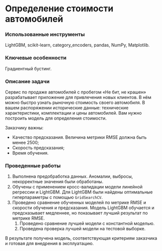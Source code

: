 
# Определение стоимости автомобилей

### Использованные инструменты
LightGBM, scikit-learn, category_encoders, pandas, NumPy, Matplotlib.

### Ключевые особенности
Градиентный бустинг.

### Описание задачи
Сервис по продаже автомобилей с пробегом «Не бит, не крашен» разрабатывает приложение для привлечения новых клиентов. В нём можно быстро узнать рыночную стоимость своего автомобиля. В вашем распоряжении исторические данные: технические характеристики, комплектации и цены автомобилей. Вам нужно построить модель для определения стоимости. 

Заказчику важны:

- Качество предсказания. Величина метрики RMSE должна быть менее 2500;
- Скорость предсказания;
- Время обучения.

### Проведенные работы
1. Выполнена предобработка данных. Аномалии, выбросы, некорректные значения были обработаны.
2. Обучены с применением кросс-валидации модели линейной регрессии и LightGBM. Для LightGBM были найдены оптимальные гиперпараметры с помощью `GridSearchCV`.
3. Проведено сравнение обученных моделей по метрике RMSE и скорости обучения и предсказания. Модель LightGBM обучается и предсказывает медленнее, но показывает лучший результат по метрике RMSE.
    1. Проведено сравнение лучшей модели с константной моделью.
    2. Проведена проверка лучшей модели на тестовой выборке.
    
В результате получена модель, соответствующая критериям заказчика и готовая для внедрения в эксплуатацию. 
